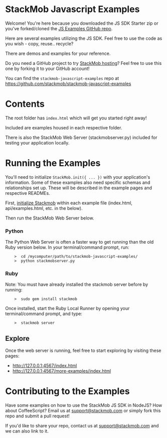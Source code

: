 # StackMob Javascript Examples

Welcome!  You're here because you downloaded the JS SDK Starter zip or you've forked/cloned the <a href="https://github.com/stackmob/stackmob-javascript-examples" target="_blank">JS Examples GitHub repo</a>.

Here are several examples utilizing the JS SDK.  Feel free to use the code as you wish - copy, reuse.. recycle?  

There are demos and examples for your reference.

Do you need a GitHub project to try <a href="http://www.stackmob.com/devcenter/docs/StackMob-Hosted-HTML5:-GitHub" target="_blank">StackMob hosting</a>?  Feel free to use this one by forking it to your GitHub account!

You can find the `stackmob-javascript-examples` repo at <a target="_blank" href="https://github.com/stackmob/stackmob-javascript-examples">https://github.com/stackmob/stackmob-javascript-examples</a>   

# Contents

The root folder has `index.html` which will get you started right away!

Included are examples housed in each respective folder.   

There is also the StackMob Web Server (stackmobserver.py) included for testing your application locally.

# Running the Examples 

You'll need to initialize `StackMob.init({ ... })` with your application's information.  Some of these examples also need specific schemas and relationships set up.  These will be described in the example pages and respective READMEs.

First, <a href="https://dashboard.stackmob.com/sdks/js/config" target="_blank">initialize Stackmob</a> within each example file (index.html, api/examples.html, etc. in the below).

Then run the StackMob Web Server below.

### Python
The Python Web Server is often a faster way to get running than the old Ruby version below.  In your terminal/command prompt, run:

		>  cd /mycomputer/path/to/stackmob-javascript-examples/
		>  python stackmobserver.py

### Ruby
Note: You must have already installed the stackmob server before by running:

		>  sudo gem install stackmob
	
Once installed, start the Ruby Local Runner by opening your terminal/command prompt, and type:

		>  stackmob server	
		
## Explore

Once the web server is running, feel free to start exploring by visiting these pages:

* <a href="http://127.0.0.1:4567/index.html" target="_blank">http://127.0.0.1:4567/index.html</a>
* <a href="http://127.0.0.1:4567/more-examples/index.html" target="_blank">http://127.0.0.1:4567/more-examples/index.html</a>

# Contributing to the Examples

Have some examples on how to use the StackMob JS SDK in NodeJS?  How about CoffeeScript?  Email us at support@stackmob.com or simply fork this repo and submit a pull request!  

If you'd like to share your repo, contact us at support@stackmob.com and we can also link to it.

